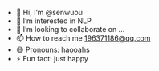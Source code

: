 - 👋 Hi, I’m @senwuou
- 👀 I’m interested in NLP
- 💞️ I’m looking to collaborate on ...
- 📫 How to reach me 196371186@qq.com
- 😄 Pronouns: haooahs
- ⚡ Fun fact: just happy

<!---
senwuou/senwuou is a ✨ special ✨ repository because its `README.md` (this file) appears on your GitHub profile.
You can click the Preview link to take a look at your changes.
--->
